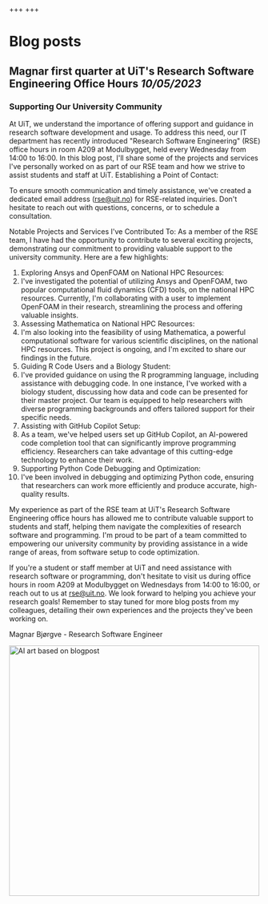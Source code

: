 +++
+++


# Blog posts

## Magnar first quarter at UiT's Research Software Engineering Office Hours *10/05/2023*
### Supporting Our University Community

At UiT, we understand the importance of offering support and guidance in research software development and usage. To address this need, our IT department has recently introduced "Research Software Engineering" (RSE) office hours in room A209 at Modulbygget, held every Wednesday from 14:00 to 16:00. In this blog post, I'll share some of the projects and services I've personally worked on as part of our RSE team and how we strive to assist students and staff at UiT.
Establishing a Point of Contact:

To ensure smooth communication and timely assistance, we've created a dedicated email address (rse@uit.no) for RSE-related inquiries. Don't hesitate to reach out with questions, concerns, or to schedule a consultation.

Notable Projects and Services I've Contributed To:
As a member of the RSE team, I have had the opportunity to contribute to several exciting projects, demonstrating our commitment to providing valuable support to the university community. Here are a few highlights:
1. Exploring Ansys and OpenFOAM on National HPC Resources:
2. I've investigated the potential of utilizing Ansys and OpenFOAM, two popular computational fluid dynamics (CFD) tools, on the national HPC resources. Currently, I'm collaborating with a user to implement OpenFOAM in their research, streamlining the process and offering valuable insights.
3. Assessing Mathematica on National HPC Resources:
4. I'm also looking into the feasibility of using Mathematica, a powerful computational software for various scientific disciplines, on the national HPC resources. This project is ongoing, and I'm excited to share our findings in the future.
5. Guiding R Code Users and a Biology Student:
6. I've provided guidance on using the R programming language, including assistance with debugging code. In one instance, I've worked with a biology student, discussing how data and code can be presented for their master project. Our team is equipped to help researchers with diverse programming backgrounds and offers tailored support for their specific needs.
7. Assisting with GitHub Copilot Setup:
8. As a team, we've helped users set up GitHub Copilot, an AI-powered code completion tool that can significantly improve programming efficiency. Researchers can take advantage of this cutting-edge technology to enhance their work.
9. Supporting Python Code Debugging and Optimization:
10. I've been involved in debugging and optimizing Python code, ensuring that researchers can work more efficiently and produce accurate, high-quality results.

My experience as part of the RSE team at UiT's Research Software Engineering office hours has allowed me to contribute valuable support to students and staff, helping them navigate the complexities of research software and programming. I'm proud to be part of a team committed to empowering our university community by providing assistance in a wide range of areas, from software setup to code optimization.

If you're a student or staff member at UiT and need assistance with research software or programming, don't hesitate to visit us during office hours in room A209 at Modulbygget on Wednesdays from 14:00 to 16:00, or reach out to us at rse@uit.no. We look forward to helping you achieve your research goals! Remember to stay tuned for more blog posts from my colleagues, detailing their own experiences and the projects they've been working on.

Magnar Bjørgve -
Research Software Engineer

<img src="/rse-blog1.png" alt="AI art based on blogpost" width="500px"/>
